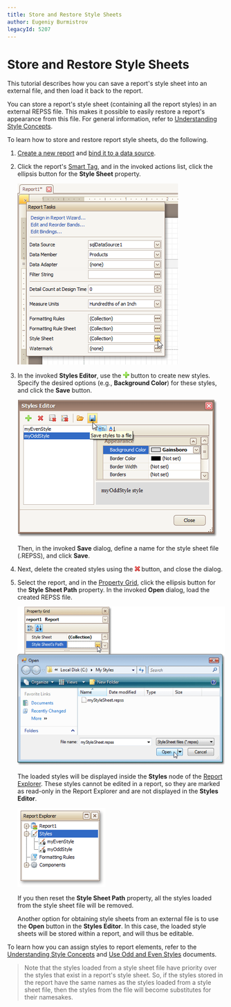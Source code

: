 ```yaml
---
title: Store and Restore Style Sheets
author: Eugeniy Burmistrov
legacyId: 5207
---
```

# Store and Restore Style Sheets
This tutorial describes how you can save a report's style sheet into an external file, and then load it back to the report.

You can store a report's style sheet (containing all the report styles) in an external REPSS file. This makes it possible to easily restore a report's appearance from this file. For general information, refer to [Understanding Style Concepts](understanding-style-concepts.md).

To learn how to store and restore report style sheets, do the following.
1. [Create a new report](../basic-operations/create-a-new-report.md) and [bind it to a data source](../binding-a-report-to-data.md).
2. Click the report's [Smart Tag](../../report-designer-reference/report-designer-ui/smart-tag.md), and in the invoked actions list, click the ellipsis button for the **Style Sheet** property.
	
	![RD_HowTo_StyleSheets_0](../../../../../images/img8554.png)
3. In the invoked **Styles Editor**, use the ![RD_buttons_add](../../../../../images/img8593.png) button to create new styles. Specify the desired options (e.g., **Background Color**) for these styles, and click the **Save** button.
	
	![RD_HowTo_StyleSheets_1](../../../../../images/img8555.png)
	
	Then, in the invoked **Save** dialog, define a name for the style sheet file (.REPSS), and click **Save**.
4. Next, delete the created styles using the ![RD_buttons_del](../../../../../images/img8594.png) button, and close the dialog.
5. Select the report, and in the [Property Grid](../../report-designer-reference/report-designer-ui/property-grid.md), click the ellipsis button for the **Style Sheet Path** property. In the invoked **Open** dialog, load the created REPSS file.
	
	![RD_HowTo_StyleSheets_2](../../../../../images/img8556.png)
	
	The loaded styles will be displayed inside the **Styles** node of the [Report Explorer](../../report-designer-reference/report-designer-ui/report-explorer.md). These styles cannot be edited in a report, so they are marked as read-only in the Report Explorer and are not displayed in the **Styles Editor**.
	
	![RD_HowTo_StyleSheets_3](../../../../../images/img8557.png)
	
	If you then reset the **Style Sheet Path** property, all the styles loaded from the style sheet file will be removed.
	
	Another option for obtaining style sheets from an external file is to use the **Open** button in the **Styles Editor**. In this case, the loaded style sheets will be stored within a report, and will thus be editable.

To learn how you can assign styles to report elements, refer to the [Understanding Style Concepts](understanding-style-concepts.md) and [Use Odd and Even Styles](use-odd-and-even-styles.md) documents.

> Note that the styles loaded from a style sheet file have priority over the styles that exist in a report's style sheet. So, if the styles stored in the report have the same names as the styles loaded from a style sheet file, then the styles from the file will become substitutes for their namesakes.